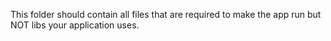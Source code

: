 This folder should contain all files that are required to make the app run but NOT libs your application uses.